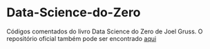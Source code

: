 # Data-Science-do-Zero
Códigos comentados do livro Data Science do Zero de Joel Gruss. O repositório oficial também pode ser encontrado [aqui](https://github.com/joelgrus/data-science-from-scratch)
